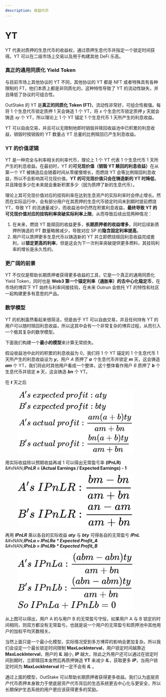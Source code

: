 ```yaml
---
description: 收益代币
---
```


# YT

YT 代表对质押的生息代币的收益权，通过质押生息代币并指定一个锁定时间获得。YT 可以在二级市场上交易以及用于构建其他 DeFi 乐高。

### **真正的通用同质化 Yield Token**

与目前市场上其他协议的 YT 不同，其他协议的 YT 都是 NFT 或者特殊具有各种限制的 FT，他们本质上都是非同质化的，这种特性导致了 YT 的流动性缺失，并且降低了协议的可组合性。

OutStake 的 YT 是**真正的同质化 Token (FT)**，流动性非常好，可组合性极强。每将 1 个生息代币锁定质押 1 天会铸造 1 个 YT，将 𝑥 个生息代币锁定质押 𝑦 天就会铸造 𝑥𝑦 个 YT，所以理论上 1 个 YT 锚定 1 个生息代币 1 天所产生的利息收益。

YT 可以自由交易，并且可以无限制地即时销毁并赎回收益池中已积累的利息收益，销毁时按销毁的 YT 数量占 YT 总量的比例赎回已产生利息收益。

### **YT 的价值逻辑**

YT 是一种完全与利率相关的利率代币，理论上 1 个 YT 代表 1 个生息代币 1 天所产生的利息收益。在最初时，YT 的**可兑现价值（销毁 YT 赎回的利息收益）**&#x5728;从第一个 YT 被铸造后会随着时间从零缓慢增长，而燃烧 YT 会等比例赎回利息收益，所以不会影响其可兑现价值。**YT 的可兑现价值只会在铸造新的 YT 时降低**，并且降低多少在未来就会重新积累多少（因为质押了新的生息代币）。

理论上其可兑现价值对应的挂钩利率在达到生息资产的实际利率时会停止增长。然而在实际运行中，会有部分用户在其质押的生息代币锁定时间未到期时提前燃烧 YT，导致 YT 的流通量减少，而收益池中仍然在积累利息收益，**最终导致 YT 的可兑现价值对应的挂钩利率突破实际利率上限**，从而导致后续出现两种情况：

1. 在未来，燃烧 YT 能赎回的收益更多，**长期质押者的收益增多**，同时后续新质押所铸造的 PT 数量略微减少，导致对应 SP 的**隐含固定利率提高**。
2. 用户可以质押更多生息代币以铸造新的 YT 并立即燃烧赎回利息收益完成套利，以**锁定更高的利率**，但是这会为下一次利率突破提供更多燃料，其挂钩利率的增长是永久性的。

### **更广阔的前景**

YT 不仅仅是帮助长期质押者获得更多收益的工具，它是一个真正的通用同质化 Yield Token，同时也是 **Web3 第一个锚定利率（通胀率）的去中心化稳定币**，在市场的博弈下 YT 始终与利率间接挂钩，在未来 Outrun 会依托 YT 的特性和社区一起构建更多有意思的产品。

### **数学模型**

YT 的机制虽然看起来很简洁，但是由于 YT 可以自由交易，并且任何持有 YT 的用户可以随时赎回利息收益，所以这其中会有一个非常复杂的博弈过程，从而引入一个极其复杂的数学模型。

下面我们构建一个**最小的模型**来计算无常损失。

假设收益池中此时的积累的利息收益为 0，我们将 1 个 YT 锚定的 1 个生息代币 1 天所产生的利息收益设为 _**y**_。用户 _A_ 质押了 _**a**_ 个生息代币并锁定 _**m**_ 天，这会铸造 _**am**_ 个 YT，我们将此时其他用户看成一个整体，这个整体看作用户 _B_ 质押了 _**b**_ 个生息代币并锁定 _**n**_ 天，这会铸造 _**bn**_ 个 YT。

在 _**t**_ 天之后

<figure><img src="../../.gitbook/assets/1.jpg" alt="" width="375"><figcaption></figcaption></figure>

用实际收益除以预期收益再减 1 可以得出无常盈亏率 **(IPnLR)**\
&#xNAN;_**IPnLR**_**&#x20;= (Actual Earnings / Expected Earnings) - 1**

<figure><img src="../../.gitbook/assets/1709647700208.jpg" alt="" width="375"><figcaption></figcaption></figure>

再用 _**IPnLR**_ 乘以各自的实际收益 _**aty**_ 与 _**bty**_ 可得各自的无常盈亏 _**IPnL**_\
&#xNAN;_**IPnLa = IPnLRa \* Expected Profit\_A**_\
&#xNAN;_**IPnLb = IPnLRb \* Expected Profit\_B**_

<figure><img src="../../.gitbook/assets/1709648075123.jpg" alt="" width="375"><figcaption></figcaption></figure>

从上图可以得出，用户 A 的与用户 B 的无常盈亏守恒，如果用户 A 与 B 锁定的时间相同，则双方都没有无常盈亏。也就是说一个用户的无常盈亏和质押池中其他用户的加权平均天数相关。

当然上面只是一个最小化模型，实际情况受到多方博弈的影响会更加复杂。所以我们会设定一个最长锁定时间限制 **MaxLockInterval**，用户锁定时间越靠近 **MaxLockInterval**，用户的 _**IL**_ 越小, _**IP**_ 越大，除此之外用户还可以通过在锁定时间到期时，立即赎回本金然后再质押铸造 **YT** 来减少 _**IL**_，获取更多 _**IP**_，当用户锁定时间为 **MaxLockInterval** 时一定不会有 _**IL**_ 。

通过上面的模型，OutStake 可以帮助长期质押者获得更多收益。我们认为底层资产代币质押本身致力于使底层资产代币背后的生态系统更去中心化与更安全，所以长期保护生态系统的用户更应该获得更多的奖励。
